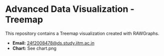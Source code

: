 # Advanced Data Visualization - Treemap

This repository contains a Treemap visualization created with RAWGraphs.

- **Email:** 24f2008478@ds.study.iitm.ac.in  
- **Chart:** See chart.png

